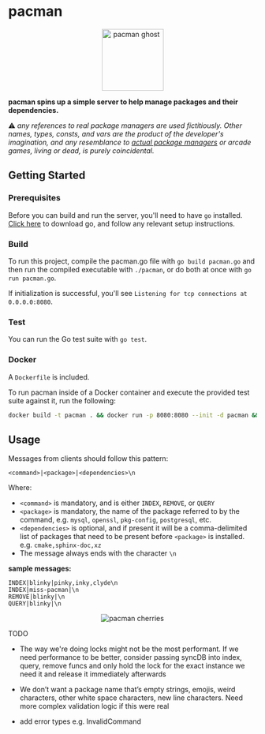 # pacman

<p align="center">
  <img src="http://www.clipartbest.com/cliparts/7ia/Rga/7iaRgaaiA.gif" alt="pacman ghost" width="125">
</p>

**pacman spins up a simple server to help manage packages and their dependencies.**

:warning: _any references to real package managers are used fictitiously. Other names, types, consts, and vars are the product of the developer's imagination, and any resemblance to [actual package managers](https://www.archlinux.org/pacman/) or arcade games, living or dead, is purely coincidental._

## Getting Started

### Prerequisites

Before you can build and run the server, you'll need to have `go` installed.
[Click here](https://golang.org/dl/) to download go, and follow any relevant setup instructions.

### Build

To run this project, compile the pacman.go file with `go build pacman.go` and then run the compiled executable with `./pacman`, or do both at once with `go run pacman.go`.

If initialization is successful, you'll see `Listening for tcp connections at 0.0.0.0:8080`.

### Test

You can run the Go test suite with `go test`.

### Docker

A `Dockerfile` is included.

To run pacman inside of a Docker container and execute the provided test suite against it, run the following:

```bash
docker build -t pacman . && docker run -p 8080:8080 --init -d pacman && ./do-package-tree_<platform>
```

## Usage

Messages from clients should follow this pattern:

```
<command>|<package>|<dependencies>\n
```

Where:

- `<command>` is mandatory, and is either `INDEX`, `REMOVE`, or `QUERY`
- `<package>` is mandatory, the name of the package referred to by the command, e.g. `mysql`, `openssl`, `pkg-config`, `postgresql`, etc.
- `<dependencies>` is optional, and if present it will be a comma-delimited list of packages that need to be present before `<package>` is installed. e.g. `cmake,sphinx-doc,xz`
- The message always ends with the character `\n`

**sample messages:**

```
INDEX|blinky|pinky,inky,clyde\n
INDEX|miss-pacman|\n
REMOVE|blinky|\n
QUERY|blinky|\n
```

<p align="center">
  <img src="https://ya-webdesign.com/transparent250_/pacman-cherry-png-6.png" alt="pacman cherries"> 
</p>

TODO

- The way we're doing locks might not be the most performant. If we need performance to be better, consider passing syncDB into index, query, remove funcs and only hold the lock for the exact instance we need it and release it immediately afterwards

- We don’t want a package name that’s empty strings, emojis, weird characters, other white space characters, new line characters.
  Need more complex validation logic if this were real

- add error types e.g. InvalidCommand
